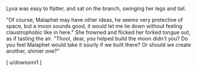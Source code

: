 Lyva was easy to flatter, and sat on the branch, swinging her legs and tail.    

"Of course, Malaphet may have other ideas, he seems very protective of space, but a moon sounds good, it would let me lie down without feeling claustrophobic like in here." She frowned and flicked her forked tongue out, as if tasting the air. "Thool, dear, you helped build the moon didn't you? Do you feel Malaphet would take it sourly if we built there? Or should we create another, shinier one?"     

[ u/downsmi1 ]
